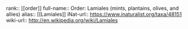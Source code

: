 

rank:: [[order]]
full-name:: Order: Lamiales (mints, plantains, olives, and allies)
alias:: [[Lamiales]]
iNat-url:: https://www.inaturalist.org/taxa/48151
wiki-url:: http://en.wikipedia.org/wiki/Lamiales